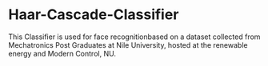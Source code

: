 # Haar-Cascade-Classifier
This Classifier is used for face recognitionbased  on a dataset collected from Mechatronics Post Graduates at Nile University, hosted at the renewable energy and Modern Control, NU.
